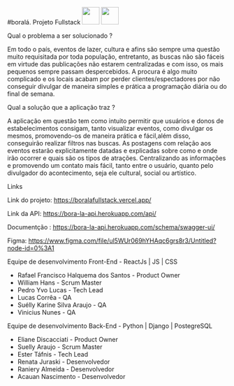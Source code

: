#boralá. Projeto Fullstack <img src="https://cdn.jsdelivr.net/gh/devicons/devicon/icons/react/react-original.svg"  width="40" height="40"/> <img  src="https://cdn.jsdelivr.net/gh/devicons/devicon/icons/python/python-original.svg" width="40" height="40" />

Qual o problema a ser solucionado ?

Em todo o país, eventos de lazer, cultura e afins são sempre uma questão muito requisitada por toda população, entretanto, as buscas não são fáceis em virtude das publicações não estarem centralizadas e com isso, os mais pequenos sempre passam despercebidos. A procura é algo muito complicado e os locais acabam por perder clientes/espectadores por não conseguir divulgar de maneira simples e prática a programação diária ou do final de semana.

Qual a solução que a aplicação traz ?

A aplicação em questão tem como intuito permitir que usuários e donos de estabelecimentos consigam, tanto visualizar eventos, como divulgar os mesmos, promovendo-os de maneira prática e fácil,além disso, conseguirão realizar filtros nas buscas. As postagens com relação aos eventos estarão explicitamente datadas e explicadas sobre como e onde irão ocorrer e quais são os tipos de atrações. Centralizando as informações e promovendo um contato mais fácil, tanto entre o usuário, quanto pelo divulgador do acontecimento, seja ele cultural, social ou artístico.

Links

Link do projeto: https://boralafullstack.vercel.app/

Link da API: https://bora-la-api.herokuapp.com/api/

Documentção : https://bora-la-api.herokuapp.com/schema/swagger-ui/

Figma: https://www.figma.com/file/ul5WUr069hYHAqc6grs8r3/Untitled?node-id=0%3A1

Equipe de desenvolvimento Front-End - ReactJs | JS | CSS

- Rafael Francisco Halquema dos Santos - Product Owner
- William Hans - Scrum Master
- Pedro Yvo Lucas - Tech Lead
- Lucas Corrêa - QA
- Suélly Karine Silva Araujo - QA
- Vinicius Nunes - QA

Equipe de desenvolvimento Back-End - Python | Django | PostegreSQL

- Eliane Discacciati - Product Owner
- Suelly Araujo - Scrum Master
- Ester Táfnis - Tech Lead
- Renata Juraski - Desenvolvedor
- Raniery Almeida - Desenvolvedor
- Acauan Nascimento - Desenvolvedor
